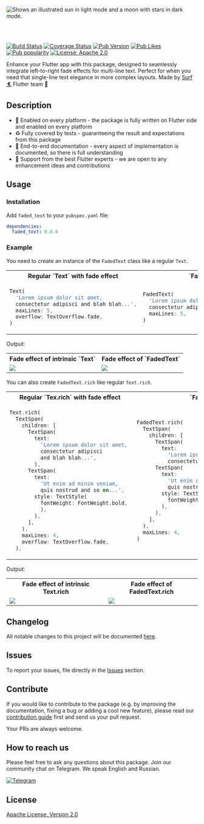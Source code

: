 <picture>
  <source media="(prefers-color-scheme: dark)" srcset="https://github.com/surfstudio/surf-flutter-faded-text/assets/54618146/71c4a82d-f93e-427c-9683-dc2e71203f47">
  <source media="(prefers-color-scheme: light)" srcset="https://github.com/surfstudio/surf-flutter-faded-text/assets/54618146/2683a722-0068-4a45-9e35-90480f41b836">
  <img alt="Shows an illustrated sun in light mode and a moon with stars in dark mode." src="https://github.com/surfstudio/surf-flutter-faded-text/assets/54618146/2683a722-0068-4a45-9e35-90480f41b836">
</picture>

<br></br>

[![Build Status](https://shields.io/github/actions/workflow/status/surfstudio/surf-flutter-faded-text/main.yml?logo=github&logoColor=white)](https://github.com/surfstudio/surf-flutter-faded-text)
[![Coverage Status](https://img.shields.io/codecov/c/github/surfstudio/surf-flutter-faded-text?logo=codecov&logoColor=white)](https://app.codecov.io/gh/surfstudio/surf-flutter-faded-text)
[![Pub Version](https://img.shields.io/pub/v/faded-text?logo=dart&logoColor=white)](https://pub.dev/packages/faded_text)
[![Pub Likes](https://badgen.net/pub/likes/faded_text)](https://pub.dev/packages/faded_text)
[![Pub popularity](https://badgen.net/pub/popularity/faded_text)](https://pub.dev/packages/faded_text/score)
[![License: Apache 2.0](https://img.shields.io/badge/license-apache-purple.svg)](https://www.apache.org/licenses/LICENSE-2.0)

Enhance your Flutter app with this package, designed to seamlessly integrate left-to-right fade effects for multi-line text. Perfect for when you need that single-line text elegance in more complex layouts. Made by [Surf :surfer:](https://surf.dev/flutter/) Flutter team :cow2:

## Description 

- :1234: Enabled on every platform - the package is fully written on Flutter side and enabled on every platform
- :recycle: Fully covered by tests - guaranteeing the result and expectations from this package
- :notebook_with_decorative_cover: End-to-end documentation - every aspect of implementation is documented, so there is full understanding
- :cow2: Support from the best Flutter experts - we are open to any enhancement ideas and contributions

## Usage

### Installation

Add `faded_text` to your `pubspec.yaml` file:

```yaml
dependencies:
  faded_text: 0.0.6
```

### Example

You need to create an instance of the `FadedText` class like a regular `Text`.

<table>
<tr>
  <th>Regular `Text` with fade effect</th>
  <th>`FadedText`</th>
</tr>
<tr>
  <td>

  ```dart
  Text(
    'Lorem ipsum dolor sit amet, 
    consectetur adipisci and blah blah...',
    maxLines: 5,
    overflow: TextOverflow.fade,
  )
  ```
  </td>
  <td>

  ```dart
  FadedText(
    'Lorem ipsum dolor sit amet, 
    consectetur adipisci and blah blah...',
    maxLines: 5,
  )
  ```
  </td>
</tr>
</table>

Output:

<table>
  <tr>
    <th>Fade effect of intrinsic `Text`</th>
    <th>Fade effect of `FadedText`</th>
  </tr>
  <tr>
    <td>
      <img src="https://i.ibb.co/dLghB0q/example-text.png">
    </td>
    <td>
      <img src="https://i.ibb.co/3vjgKJg/example-faded-text.png">
    </td>
  </tr>
</table>


You can also create `FadedText.rich` like regular `Text.rich`.

<table>
<tr>
  <th>Regular `Tex.rich` with fade effect</th>
  <th>`FadedText.rich`</th>
</tr>
<tr>
  <td>

  ```dart
  Text.rich(
    TextSpan(
      children: [
        TextSpan(
          text:
            'Lorem ipsum dolor sit amet, 
            consectetur adipisci 
            and blah blah...',
          ),
        TextSpan(
          text:
            'Ut enim ad minim veniam, 
            quis nostrud and so on...',
          style: TextStyle(
            fontWeight: FontWeight.bold,
            ),
          ),
        ],
      ),
      maxLines: 4,
      overflow: TextOverflow.fade,
    ),
  ```
  </td>
  <td>

  ```dart
  FadedText.rich(
    TextSpan(
      children: [
        TextSpan(
          text:
            'Lorem ipsum dolor sit amet,   
            consectetur adipisci and blah blah...'),
        TextSpan(
          text:
            'Ut enim ad minim veniam, 
            quis nostrud and so on...',
          style: TextStyle(
            fontWeight: FontWeight.bold,
          ),
        ),
      ],
    ),
    maxLines: 4,
  )
  ```
  </td>
</tr>
</table>

Output:

<table>
  <tr>
    <th>Fade effect of intrinsic Text.rich</th>
    <th>Fade effect of FadedText.rich</th>
  </tr>
  <tr>
    <td>
      <img src="https://i.ibb.co/PznwK7t/example-text-rich.png">
    </td>
    <td>
      <img src="https://i.ibb.co/hM0Kk3g/example-faded-text-rich.png">
    </td>
  </tr>
</table>



## Changelog

All notable changes to this project will be documented [here](./CHANGELOG.md).

## Issues

To report your issues, file directly in the [Issues](https://github.com/surfstudio/faded-text/issues) section.

## Contribute

If you would like to contribute to the package (e.g. by improving the documentation, fixing a bug or adding a cool new feature), please read our [contribution guide](./CONTRIBUTING.md) first and send us your pull request.

Your PRs are always welcome.

## How to reach us

Please feel free to ask any questions about this package. Join our community chat on Telegram. We speak English and Russian.

[![Telegram](https://img.shields.io/badge/chat-on%20Telegram-blue.svg)](https://t.me/SurfGear)

## License

[Apache License, Version 2.0](https://www.apache.org/licenses/LICENSE-2.0)
